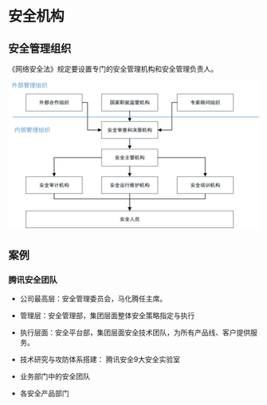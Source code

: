 # 安全机构

## 安全管理组织

《网络安全法》规定要设置专门的安全管理机构和安全管理负责人。

<img src="images/riskassessment/管理机构.png">

## 案例

### 腾讯安全团队

- 公司最高层：安全管理委员会，马化腾任主席。

- 管理层：安全管理部，集团层面整体安全策略指定与执行
- 执行层面：安全平台部，集团层面安全技术团队，为所有产品线、客户提供服务。
- 技术研究与攻防体系搭建： 腾讯安全9大安全实验室
- 业务部门中的安全团队
- 各安全产品部门

